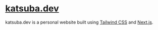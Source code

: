 # [katsuba.dev](https://katsuba.dev)

katsuba.dev is a personal website built using [Tailwind CSS](https://tailwindcss.com) and
[Next.js](https://nextjs.org).
